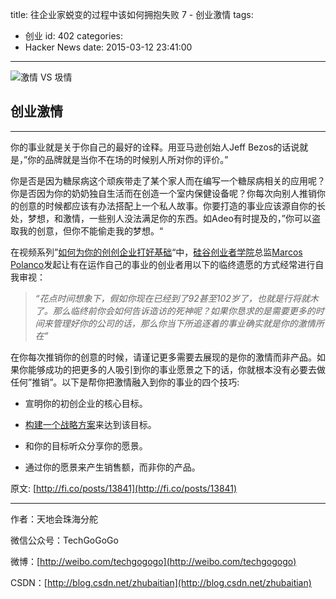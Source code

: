 title: 往企业家蜕变的过程中该如何拥抱失败 7 - 创业激情
tags:
  - 创业
id: 402
categories:
  - Hacker News
date: 2015-03-12 23:41:00
---

<div id="article_content" class="article_content">&#13;
        <div class="markdown_views">

![激情 VS 圾情](http://img.blog.csdn.net/20150312162438712)

## 创业激情

* * *

你的事业就是关于你自己的最好的诠释。用亚马逊创始人Jeff Bezos的话说就是，”你的品牌就是当你不在场的时候别人所对你的评价。”

你是否是因为糖尿病这个顽疾带走了某个家人而在编写一个糖尿病相关的应用呢？你是否因为你的奶奶独自生活而在创造一个室内保健设备呢？你每次向别人推销你的创意的时候都应该有办法搭配上一个私人故事。你要打造的事业应该源自你的长处，梦想，和激情，一些别人没法满足你的东西。如Adeo有时提及的，”你可以盗取我的创意，但你不能偷走我的梦想。“

在视频系列”[如何为你的创创企业打好基础](http://fi.co/posts/8421)“中，[硅谷创业者学院](http://fi.co/apply/silicon_valley)总监[Marcos Polanco](https://www.linkedin.com/in/marcospolanco)发起让有在运作自己的事业的创业者用以下的临终遗愿的方式经常进行自我审视：

> _“花点时间想象下，假如你现在已经到了92甚至102岁了，也就是行将就木了。那么临终前你会如何告诉造访的死神呢？如果你恳求的是需要更多的时间来管理好你的公司的话，那么你当下所追逐着的事业确实就是你的激情所在”_

在你每次推销你的创意的时候，请谨记更多需要去展现的是你的激情而非产品。如果你能够成功的把更多的人吸引到你的事业愿景之下的话，你就根本没有必要去做任何”推销”。以下是帮你把激情融入到你的事业的四个技巧:

*   宣明你的初创企业的核心目标。

*   [构建一个战略方案](http://fi.co/posts/7721)来达到该目标。

*   和你的目标听众分享你的愿景。

*   通过你的愿景来产生销售额，而非你的产品。

原文: [http://fi.co/posts/13841](http://fi.co/posts/13841)

* * *

作者：天地会珠海分舵  

微信公众号：TechGoGoGo  

微博：[http://weibo.com/techgogogo](http://weibo.com/techgogogo)  

CSDN：[http://blog.csdn.net/zhubaitian](http://blog.csdn.net/zhubaitian)
</div>&#13;
        <script type="text/javascript"><![CDATA[
            $(function () {
                $('pre.prettyprint code').each(function () {
                    var lines = $(this).text().split('n').length;
                    var $numbering = $('<ul/>').addClass('pre-numbering').hide();
                    $(this).addClass('has-numbering').parent().append($numbering);
                    for (i = 1; i <= lines; i++) {
                        $numbering.append($('<li/>').text(i));
                    };
                    $numbering.fadeIn(1700);
                });
            });
        ]]></script></div>